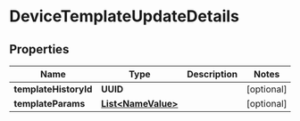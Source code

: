 

# DeviceTemplateUpdateDetails

## Properties

Name | Type | Description | Notes
------------ | ------------- | ------------- | -------------
**templateHistoryId** | **UUID** |  |  [optional]
**templateParams** | [**List&lt;NameValue&gt;**](NameValue.md) |  |  [optional]



